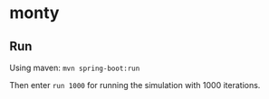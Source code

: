 # monty

## Run 
Using maven:
```mvn spring-boot:run```

Then enter
```run 1000```
for running the simulation with 1000 iterations.
